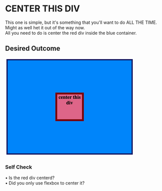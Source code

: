 # CENTER THIS DIV

This one is simple, but it's something that you'll want to do ALL THE TIME.
Might as well het it out of the way now.<br>
All you need to do is center the red div inside the blue container.<br>

## Desired Outcome

![desired-outcome](./desired-outcome.png)

### Self Check

• Is the red div centerd?<br>
• Did you only use flexbox to center it?
